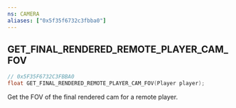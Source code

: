 ```yaml
---
ns: CAMERA
aliases: ["0x5f35f6732c3fbba0"]
---
```

## GET_FINAL_RENDERED_REMOTE_PLAYER_CAM_FOV

```c
// 0x5F35F6732C3FBBA0
float GET_FINAL_RENDERED_REMOTE_PLAYER_CAM_FOV(Player player);
```

Get the FOV of the final rendered cam for a remote player.

